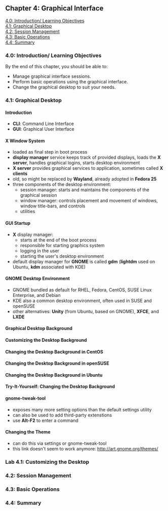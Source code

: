Chapter 4: Graphical Interface
------------------------------

[4.0: Introduction/ Learning Objectives](#4.0:-Introduction/-Learning-Objectives)  
[4.1: Graphical Desktop](#4.1:-Graphical-Desktop)  
[4.2: Session Management](#4.2:-Session-Management)  
[4.3: Basic Operations](#4.3:-Basic-Operations)  
[4.4: Summary](#4.4:-Summary)  

### 4.0: Introduction/ Learning Objectives
By the end of this chapter, you should be able to:
  * Manage graphical interface sessions.
  * Perform basic operations using the graphical interface.
  * Change the graphical desktop to suit your needs.

### 4.1: Graphical Desktop

#### Introduction
* **CLI**: Command Line Interface
* **GUI**: Graphical User Interface

#### X Window System
* loaded as final step in boot process
* **display manager** service keeps track of provided displays, loads the **X server**, handles graphical logins, starts desktop environment
* **X server** provides graphical services to application, sometimes called **X clients**
* old, so might be replaced by **Wayland**, already adopted in **Fedora 25**
* three components of the desktop environment:
  * session manager: starts and maintains the components of the graphical session
  * window manager: controls placement and movement of windows, window title-bars, and controls
  * utilities

#### GUI Startup
* **X** display manager:
  * starts at the end of the boot process
  * responsible for starting graphics system
  * logging in the user
  * starting the user's desktop environment
* default display manager for **GNOME** is called **gdm** (**lightdm** used on Ubuntu, **kdm** associated with KDE)

#### GNOME Desktop Environment
* GNOME bundled as default for RHEL, Fedora, CentOS, SUSE Linux Enterprise, and Debian
* KDE also a common desktop environment, often used in SUSE and openSUSE
* other alternatives: **Unity** (from Ubuntu, based on GNOME), **XFCE**, and **LXDE**

#### Graphical Desktop Background
#### Customizing the Desktop Background
#### Changing the Desktop Background in CentOS
#### Changing the Desktop Background in openSUSE
#### Changing the Desktop Background in Ubuntu
#### Try-It-Yourself: Changing the Desktop Background
#### gnome-tweak-tool
* exposes many more setting options than the default settings utility
* can also be used to add third-party extenstions
* use **Alt-F2** to enter a command

#### Changing the Theme
* can do this via settings or gnome-tweak-tool
* this link doesn't seem to work anymore: http://art.gnome.org/themes/

### Lab 4.1: Customizing the Desktop

### 4.2: Session Management
### 4.3: Basic Operations
### 4.4: Summary